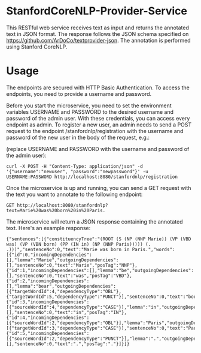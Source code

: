 # StanfordCoreNLP-Provider-Service

This RESTful web service receives text as input and returns the annotated text in JSON format.
The response follows the JSON schema specified on https://github.com/ArDoCo/textprovider-json.
The annotation is performed using Stanford CoreNLP.

# Usage

The endpoints are secured with HTTP Basic Authentication. To access the endpoints, you need to provide a username and password.

Before you start the microservice, you need to set the environment variables USERNAME and PASSWORD to the desired username and password of the admin user.
With these credentials, you can access every endpoint as admin. 
To register a new user, an admin needs to send a POST request to the endpoint /stanfordnlp/registration with the username and password of the new user in the body of the request, e.g.:

(replace USERNAME and PASSWORD with the username and password of the admin user):
``` 
curl -X POST -H "Content-Type: application/json" -d '{"username":"newuser", "password":"newpassword"}' -u USERNAME:PASSWORD http://localhost:8080/stanfordnlp/registration
```

Once the microservice is up and running, you can send a GET request with the text you want to annotate to the following endpoint:
```
GET http://localhost:8080/stanfordnlp?text=Marie%20was%20born%20in%20Paris.
```

The microservice will return a JSON response containing the annotated text. Here's an example response:

```
{"sentences":[{"constituencyTree":"(ROOT (S (NP (NNP Marie)) (VP (VBD was) (VP (VBN born) (PP (IN in) (NP (NNP Paris))))) (. .)))","sentenceNo":0,"text":"Marie was born in Paris.","words":[{"id":0,"incomingDependencies":[],"lemma":"Marie","outgoingDependencies":[],"sentenceNo":0,"text":"Marie","posTag":"NNP"},{"id":1,"incomingDependencies":[],"lemma":"be","outgoingDependencies":[],"sentenceNo":0,"text":"was","posTag":"VBD"},{"id":2,"incomingDependencies":[],"lemma":"bear","outgoingDependencies":[{"targetWordId":4,"dependencyType":"OBL"},{"targetWordId":5,"dependencyType":"PUNCT"}],"sentenceNo":0,"text":"born","posTag":"VBN"},{"id":3,"incomingDependencies":[{"sourceWordId":4,"dependencyType":"CASE"}],"lemma":"in","outgoingDependencies":[],"sentenceNo":0,"text":"in","posTag":"IN"},{"id":4,"incomingDependencies":[{"sourceWordId":2,"dependencyType":"OBL"}],"lemma":"Paris","outgoingDependencies":[{"targetWordId":3,"dependencyType":"CASE"}],"sentenceNo":0,"text":"Paris","posTag":"NNP"},{"id":5,"incomingDependencies":[{"sourceWordId":2,"dependencyType":"PUNCT"}],"lemma":".","outgoingDependencies":[],"sentenceNo":0,"text":".","posTag":"."}]}]}
```
